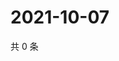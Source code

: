 # 2021-10-07

共 0 条

<!-- BEGIN -->
<!-- 最后更新时间 Thu Oct 07 2021 21:24:58 GMT+0800 (China Standard Time) -->

<!-- END -->

